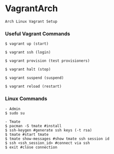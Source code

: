 # VagrantArch

	Arch Linux Vagrant Setup

### Useful Vagrant Commands

	$ vagrant up (start)

	$ vagrant ssh (login)

	$ vagrant provision (test provisioners)

	$ vagrant halt (stop)

	$ vagrant suspend (suspend)

	$ vagrant reload (restart)

### Linux Commands

	- Admin
	$ sudo su

	- Tmate
	$ pacman -S tmate #install
	$ ssh-keygen #generate ssh keys (-t rsa)
	$ tmate #start tmate
	$ tmate show-messages #show tmate ssh session id
	$ ssh <ssh_session_id> #connect via ssh
	$ exit #close connection 
